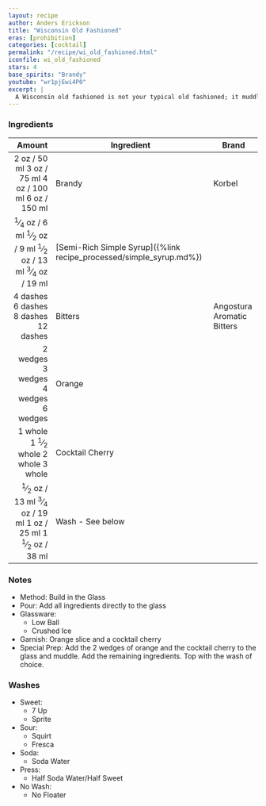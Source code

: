 ```yaml
---
layout: recipe
author: Anders Erickson
title: "Wisconsin Old Fashioned"
eras: [prohibition]
categories: [cocktail]
permalink: "/recipe/wi_old_fashioned.html"
iconfile: wi_old_fashioned
stars: 4
base_spirits: "Brandy"
youtube: "wr1pjEwi4P0"
excerpt: |
  A Wisconsin old fashioned is not your typical old fashioned; it muddles sugar, bitters and orange with brandy and finishes with a crisp pour of a sweet or sour soda.
---
```


### Ingredients

|   Amount | Ingredient                                                | Brand                      |
| -------: | --------------------------------------------------------- | -------------------------- |
|     <span class="onex active">2 oz  / 50 ml</span> <span class="onehalfx">3 oz  / 75 ml</span> <span class="twox">4 oz  / 100 ml</span> <span class="threex">6 oz  / 150 ml</span>| Brandy                                                    | Korbel                     |
|  <span class="onex active"> <sup>1</sup>&frasl;<sub>4</sub> oz  / 6 ml</span> <span class="onehalfx"> <sup>1</sup>&frasl;<sub>2</sub> oz  / 9 ml</span> <span class="twox"> <sup>1</sup>&frasl;<sub>2</sub> oz  / 13 ml</span> <span class="threex"> <sup>3</sup>&frasl;<sub>4</sub> oz  / 19 ml</span>| [Semi-Rich Simple Syrup]({%link recipe_processed/simple_syrup.md%}) |                            |
| <span class="onex active">4 dashes</span> <span class="onehalfx">6 dashes</span> <span class="twox">8 dashes</span> <span class="threex">12 dashes</span>| Bitters                                                   | Angostura Aromatic Bitters |
| <span class="onex active">2 wedges </span> <span class="onehalfx">3 wedges </span> <span class="twox">4 wedges </span> <span class="threex">6 wedges </span>| Orange                                                    |                            |
|  <span class="onex active">1 whole </span> <span class="onehalfx">1 <sup>1</sup>&frasl;<sub>2</sub> whole </span> <span class="twox">2 whole </span> <span class="threex">3 whole </span>| Cocktail Cherry                                           |                            |
|   <span class="onex active"> <sup>1</sup>&frasl;<sub>2</sub> oz  / 13 ml</span> <span class="onehalfx"> <sup>3</sup>&frasl;<sub>4</sub> oz  / 19 ml</span> <span class="twox">1 oz  / 25 ml</span> <span class="threex">1 <sup>1</sup>&frasl;<sub>2</sub> oz  / 38 ml</span>| Wash - See below                                          |                            |

### Notes

- Method: Build in the Glass
- Pour: Add all ingredients directly to the glass
- Glassware:
  - Low Ball
  - Crushed Ice
- Garnish: Orange slice and a cocktail cherry
- Special Prep: Add the 2 wedges of orange and the cocktail cherry to the glass and muddle. Add the remaining ingredients. Top with the wash of choice.

### Washes

- Sweet:
  - 7 Up
  - Sprite
- Sour:
  - Squirt
  - Fresca
- Soda:
  - Soda Water
- Press:
  - Half Soda Water/Half Sweet
- No Wash:
  - No Floater

    
<script type="application/ld+json">
{
  "@context": "https://schema.org",
  "@type": "Recipe",
  "author": "{{ page.author }}",
  "description": "{{ page.excerpt | strip_html | replace: '"', "'" }}",
  "image": "{% for ingredient in site.data[page.iconfile].images.ingredient limit: 1 %}{{ ingredient.url }}{% endfor %}",
  "recipeIngredient": [  "2 oz Brandy ",
  " 0.25 oz Semi-Rich Simple Syrup",
  "4 dashes Bitters",
  "2 wedges Orange ",
  " 1 whole Cocktail Cherry",
  "0.5 oz Wash - See below "],
  "name": "{{ page.title }}",
  "recipeInstructions": "  {
    '': 'HowToStep',
    'text': '- Method: Build in the Glass
'
  },  {
    '': 'HowToStep',
    'text': '- Pour: Add all ingredients directly to the glass
'
  },  {
    '': 'HowToStep',
    'text': '- Glassware:
'
  },  {
    '': 'HowToStep',
    'text': '  - Low Ball
'
  },  {
    '': 'HowToStep',
    'text': '  - Crushed Ice
'
  },  {
    '': 'HowToStep',
    'text': '- Garnish: Orange slice and a cocktail cherry
'
  },  {
    '': 'HowToStep',
    'text': '- Special Prep: Add the 2 wedges of orange and the cocktail cherry to the glass and muddle. Add the remaining ingredients. Top with the wash of choice.
'
  },  {
    '': 'HowToStep',
    'text': '### Washes
'
  },  {
    '': 'HowToStep',
    'text': '- Sweet:
'
  },  {
    '': 'HowToStep',
    'text': '  - 7 Up
'
  },  {
    '': 'HowToStep',
    'text': '  - Sprite
'
  },  {
    '': 'HowToStep',
    'text': '- Sour:
'
  },  {
    '': 'HowToStep',
    'text': '  - Squirt
'
  },  {
    '': 'HowToStep',
    'text': '  - Fresca
'
  },  {
    '': 'HowToStep',
    'text': '- Soda:
'
  },  {
    '': 'HowToStep',
    'text': '  - Soda Water
'
  },  {
    '': 'HowToStep',
    'text': '- Press:
'
  },  {
    '': 'HowToStep',
    'text': '  - Half Soda Water/Half Sweet
'
  },  {
    '': 'HowToStep',
    'text': '- No Wash:
'
  },  {
    '': 'HowToStep',
    'text': '  - No Floater
'
  }",
  "recipeYield": "1 cocktail"
}
</script>

    